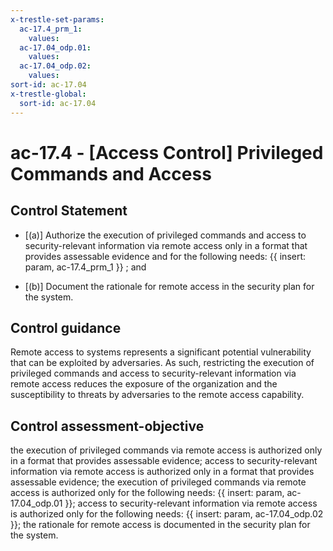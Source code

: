 ```yaml
---
x-trestle-set-params:
  ac-17.4_prm_1:
    values:
  ac-17.04_odp.01:
    values:
  ac-17.04_odp.02:
    values:
sort-id: ac-17.04
x-trestle-global:
  sort-id: ac-17.04
---
```


# ac-17.4 - \[Access Control\] Privileged Commands and Access

## Control Statement

- \[(a)\] Authorize the execution of privileged commands and access to security-relevant information via remote access only in a format that provides assessable evidence and for the following needs: {{ insert: param, ac-17.4_prm_1 }} ; and

- \[(b)\] Document the rationale for remote access in the security plan for the system.

## Control guidance

Remote access to systems represents a significant potential vulnerability that can be exploited by adversaries. As such, restricting the execution of privileged commands and access to security-relevant information via remote access reduces the exposure of the organization and the susceptibility to threats by adversaries to the remote access capability.

## Control assessment-objective

the execution of privileged commands via remote access is authorized only in a format that provides assessable evidence;
access to security-relevant information via remote access is authorized only in a format that provides assessable evidence;
the execution of privileged commands via remote access is authorized only for the following needs: {{ insert: param, ac-17.04_odp.01 }};
access to security-relevant information via remote access is authorized only for the following needs: {{ insert: param, ac-17.04_odp.02 }};
the rationale for remote access is documented in the security plan for the system.
